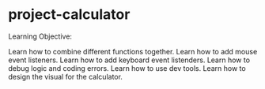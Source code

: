 # project-calculator

Learning Objective:

Learn how to combine different functions together.
Learn how to add mouse event listeners.
Learn how to add keyboard event listenders.
Learn how to debug logic and coding errors.
Learn how to use dev tools.
Learn how to design the visual for the calculator.

